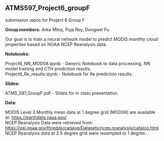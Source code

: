 ## ATMS597_Project6_groupF
submission repos for Project 6 Group F

<b>Group members:</b> Arka Mitra, Puja Roy, Dongwei Fu

Our goal is to train a neural network model to predict MODIS monthly cloud properties based on NOAA NCEP Reanalysis data.

<b>Notebooks:
  
</b>Project6_NN_MOD08.ipynb - Generic Notebook to data processing, NN model training and CTH prediction results. <br>
</b>Project6_Re_results.ipynb - Notebook for Re prediction results.

<b>Slides:
  
</b> ATMS_597_GroupF.pdf - Slides for in class presentation.

<b>Data:</b>

MODIS Level 3 Monthly mean data at 1 degree grid (MOD08) are available at: https://earthdata.nasa.gov/ <br>
NCEP Reanalysis Data were retrieved from: https://psl.noaa.gov/thredds/catalog/Datasets/ncep.reanalysis/catalog.html <br>
NCEP Reanalysis data at 2.5 degree grid were resampled to 1 degree.
